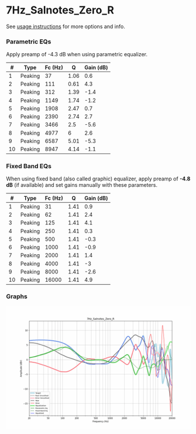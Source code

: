 # 7Hz_Salnotes_Zero_R
See [usage instructions](https://github.com/jaakkopasanen/AutoEq#usage) for more options and info.

### Parametric EQs
Apply preamp of -4.3 dB when using parametric equalizer.

|   # | Type    |   Fc (Hz) |    Q |   Gain (dB) |
|-----|---------|-----------|------|-------------|
|   1 | Peaking |        37 | 1.06 |         0.6 |
|   2 | Peaking |       111 | 0.61 |         4.3 |
|   3 | Peaking |       312 | 1.39 |        -1.4 |
|   4 | Peaking |      1149 | 1.74 |        -1.2 |
|   5 | Peaking |      1908 | 2.47 |         0.7 |
|   6 | Peaking |      2390 | 2.74 |         2.7 |
|   7 | Peaking |      3466 | 2.5  |        -5.6 |
|   8 | Peaking |      4977 | 6    |         2.6 |
|   9 | Peaking |      6587 | 5.01 |        -5.3 |
|  10 | Peaking |      8947 | 4.14 |        -1.1 |

### Fixed Band EQs
When using fixed band (also called graphic) equalizer, apply preamp of **-4.8 dB** (if available) and set gains manually with these parameters.

|   # | Type    |   Fc (Hz) |    Q |   Gain (dB) |
|-----|---------|-----------|------|-------------|
|   1 | Peaking |        31 | 1.41 |         0.9 |
|   2 | Peaking |        62 | 1.41 |         2.4 |
|   3 | Peaking |       125 | 1.41 |         4.1 |
|   4 | Peaking |       250 | 1.41 |         0.3 |
|   5 | Peaking |       500 | 1.41 |        -0.3 |
|   6 | Peaking |      1000 | 1.41 |        -0.9 |
|   7 | Peaking |      2000 | 1.41 |         1.4 |
|   8 | Peaking |      4000 | 1.41 |        -3   |
|   9 | Peaking |      8000 | 1.41 |        -2.6 |
|  10 | Peaking |     16000 | 1.41 |         4.9 |

### Graphs
![](./7Hz_Salnotes_Zero_R.png)
